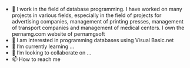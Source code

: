 - 👋 I work in the field of database programming. I have worked on many projects in various fields, especially in the field of projects for advertising companies, management of printing presses, management of transport companies and management of medical centers. I own the pernamg.com website of pernamgsoft
- 👀 I am interested in programming databases using Visual Basic.net
- 🌱 I’m currently learning ...
- 💞️ I’m looking to collaborate on ...
- 📫 How to reach me 

<!---
pernamgsoft/pernamgsoft is a ✨ special ✨ repository because its `README.md` (this file) appears on your GitHub profile.
You can click the Preview link to take a look at your changes.
--->
